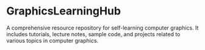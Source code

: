 # GraphicsLearningHub
A comprehensive resource repository for self-learning computer graphics. It includes tutorials, lecture notes, sample code, and projects related to various topics in computer graphics.
